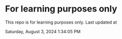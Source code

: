 # For learning purposes only
This repo is for learning purposes only.
Last updated at

Saturday, August 3, 2024 1:34:05 PM

